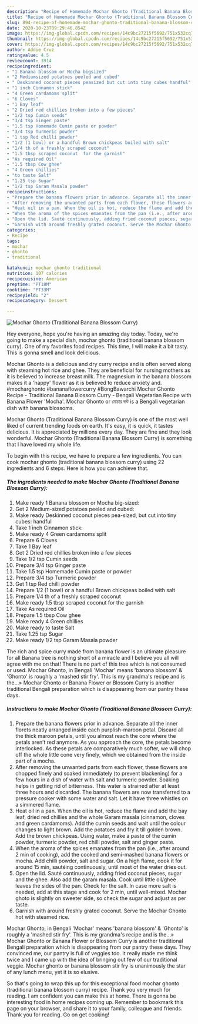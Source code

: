 ```yaml
---
description: "Recipe of Homemade Mochar Ghonto (Traditional Banana Blossom Curry)"
title: "Recipe of Homemade Mochar Ghonto (Traditional Banana Blossom Curry)"
slug: 894-recipe-of-homemade-mochar-ghonto-traditional-banana-blossom-curry
date: 2020-10-23T09:29:46.854Z
image: https://img-global.cpcdn.com/recipes/14c9bc27215f5692/751x532cq70/mochar-ghonto-traditional-banana-blossom-curry-recipe-main-photo.jpg
thumbnail: https://img-global.cpcdn.com/recipes/14c9bc27215f5692/751x532cq70/mochar-ghonto-traditional-banana-blossom-curry-recipe-main-photo.jpg
cover: https://img-global.cpcdn.com/recipes/14c9bc27215f5692/751x532cq70/mochar-ghonto-traditional-banana-blossom-curry-recipe-main-photo.jpg
author: Addie Cruz
ratingvalue: 4.5
reviewcount: 3914
recipeingredient:
- "1 Banana blossom or Mocha bigsized"
- "2 Mediumsized potatoes peeled and cubed"
- " Deskinned coconut pieces peasized but cut into tiny cubes handful"
- "1 inch Cinnamon stick"
- "4 Green cardamoms split"
- "6 Cloves"
- "1 Bay leaf"
- "2 Dried red chillies broken into a few pieces"
- "1/2 tsp Cumin seeds"
- "3/4 tsp Ginger paste"
- "1.5 tsp Homemade Cumin paste or powder"
- "3/4 tsp Turmeric powder"
- "1 tsp Red chilli powder"
- "1/2 (1 bowl) or a handful Brown chickpeas boiled with salt"
- "1/4 th of a freshly scraped coconut"
- "1.5 tbsp scraped coconut  for the garnish"
- "As required Oil"
- "1.5 tbsp Cow ghee"
- "4 Green chillies"
- "to taste Salt"
- "1.25 tsp Sugar"
- "1/2 tsp Garam Masala powder"
recipeinstructions:
- "Prepare the banana flowers prior in advance. Separate all the inner florets neatly arranged inside each purplish-maroon petal. Discard all the thick maroon petals, until you almost reach the core where the petals aren’t red anymore. As you approach the core, the petals become interlocked. As these petals are comparatively much softer, we will chop off the whole little cone very finely, which we obtained from the inside part of a mocha."
- "After removing the unwanted parts from each flower, these flowers are chopped finely and soaked immediately (to prevent blackening) for a few hours in a dish of water with salt and turmeric powder. Soaking helps in getting rid of bitterness. This water is strained after at least three hours and discarded. The banana flowers are now transferred to a pressure cooker with some water and salt. Let it have three whistles on a simmered flame."
- "Heat oil in a pan. When the oil is hot, reduce the flame and add the bay leaf, dried red chillies and the whole Garam masala (cinnamon, cloves and green cardamoms). Add the cumin seeds and wait until the colour changes to light brown. Add the potatoes and fry it till golden brown. Add the brown chickpeas. Using water, make a paste of the cumin powder, turmeric powder, red chilli powder, salt and ginger paste."
- "When the aroma of the spices emanates from the pan (i.e., after around 2 min of cooking), add the cooked and semi-mashed banana flowers or mocha. Add chilli powder, salt and sugar. On a high flame, cook it for around 15 min, sautéing continuously, until most of the water dries out."
- "Open the lid. Sauté continuously, adding fried coconut pieces, sugar and the ghee. Also add the garam masala. Cook until little oil/ghee leaves the sides of the pan. Check for the salt. In case more salt is needed, add at this stage and cook for 2 min, until well-mixed. Mochar ghoto is slightly on sweeter side, so check the sugar and adjust as per taste."
- "Garnish with around freshly grated coconut. Serve the Mochar Ghonto hot with steamed rice."
categories:
- Recipe
tags:
- mochar
- ghonto
- traditional

katakunci: mochar ghonto traditional 
nutrition: 107 calories
recipecuisine: American
preptime: "PT18M"
cooktime: "PT33M"
recipeyield: "2"
recipecategory: Dessert

---
```



![Mochar Ghonto (Traditional Banana Blossom Curry)](https://img-global.cpcdn.com/recipes/14c9bc27215f5692/751x532cq70/mochar-ghonto-traditional-banana-blossom-curry-recipe-main-photo.jpg)

Hey everyone, hope you're having an amazing day today. Today, we're going to make a special dish, mochar ghonto (traditional banana blossom curry). One of my favorites food recipes. This time, I will make it a bit tasty. This is gonna smell and look delicious.

Mochar Ghonto is a delicious and dry curry recipe and is often served along with steaming hot rice and ghee. They are beneficial for nursing mothers as it is believed to increase breast milk. The magnesium in the banana blossom makes it a &#39;happy&#39; flower as it is believed to reduce anxiety and. #mocharghonto #bananaflowercurry #BongBawarchi Mochar Ghonto Recipe - Traditional Banana Blossom Curry - Bengali Vegetarian Recipe with Banana Flower &#39;Mocha&#39;. Mochar Ghonto or মোচার ঘন্ট is a Bengali vegetarian dish with banana blossoms.

Mochar Ghonto (Traditional Banana Blossom Curry) is one of the most well liked of current trending foods on earth. It's easy, it is quick, it tastes delicious. It is appreciated by millions every day. They are fine and they look wonderful. Mochar Ghonto (Traditional Banana Blossom Curry) is something that I have loved my whole life.


To begin with this recipe, we have to prepare a few ingredients. You can cook mochar ghonto (traditional banana blossom curry) using 22 ingredients and 6 steps. Here is how you can achieve that.

<!--inarticleads1-->

##### The ingredients needed to make Mochar Ghonto (Traditional Banana Blossom Curry):

1. Make ready 1 Banana blossom or Mocha big-sized:
1. Get 2 Medium-sized potatoes peeled and cubed:
1. Make ready  Deskinned coconut pieces pea-sized, but cut into tiny cubes: handful
1. Take 1 inch Cinnamon stick:
1. Make ready 4 Green cardamoms split
1. Prepare 6 Cloves
1. Take 1 Bay leaf
1. Get 2 Dried red chillies broken into a few pieces
1. Take 1/2 tsp Cumin seeds
1. Prepare 3/4 tsp Ginger paste
1. Take 1.5 tsp Homemade Cumin paste or powder
1. Prepare 3/4 tsp Turmeric powder
1. Get 1 tsp Red chilli powder
1. Prepare 1/2 (1 bowl) or a handful Brown chickpeas boiled with salt
1. Prepare 1/4 th of a freshly scraped coconut
1. Make ready 1.5 tbsp scraped coconut  for the garnish
1. Take As required Oil
1. Prepare 1.5 tbsp Cow ghee
1. Make ready 4 Green chillies
1. Make ready to taste Salt
1. Take 1.25 tsp Sugar
1. Make ready 1/2 tsp Garam Masala powder


The rich and spice curry made from banana flower is an ultimate pleasure for all Banana tree is nothing short of a miracle and I believe you all will agree with me on that! There is no part of this tree which is not consumed or used. Mochar Ghonto, in Bengali &#39;Mochar&#39; means &#39;banana blossom&#39; &amp; &#39;Ghonto&#39; is roughly a &#39;mashed stir fry&#39;. This is my grandma&#39;s recipe and is the…» Mochar Ghonto or Banana Flower or Blossom Curry is another traditional Bengali preparation which is disappearing from our pantry these days. 

<!--inarticleads2-->

##### Instructions to make Mochar Ghonto (Traditional Banana Blossom Curry):

1. Prepare the banana flowers prior in advance. Separate all the inner florets neatly arranged inside each purplish-maroon petal. Discard all the thick maroon petals, until you almost reach the core where the petals aren’t red anymore. As you approach the core, the petals become interlocked. As these petals are comparatively much softer, we will chop off the whole little cone very finely, which we obtained from the inside part of a mocha.
1. After removing the unwanted parts from each flower, these flowers are chopped finely and soaked immediately (to prevent blackening) for a few hours in a dish of water with salt and turmeric powder. Soaking helps in getting rid of bitterness. This water is strained after at least three hours and discarded. The banana flowers are now transferred to a pressure cooker with some water and salt. Let it have three whistles on a simmered flame.
1. Heat oil in a pan. When the oil is hot, reduce the flame and add the bay leaf, dried red chillies and the whole Garam masala (cinnamon, cloves and green cardamoms). Add the cumin seeds and wait until the colour changes to light brown. Add the potatoes and fry it till golden brown. Add the brown chickpeas. Using water, make a paste of the cumin powder, turmeric powder, red chilli powder, salt and ginger paste.
1. When the aroma of the spices emanates from the pan (i.e., after around 2 min of cooking), add the cooked and semi-mashed banana flowers or mocha. Add chilli powder, salt and sugar. On a high flame, cook it for around 15 min, sautéing continuously, until most of the water dries out.
1. Open the lid. Sauté continuously, adding fried coconut pieces, sugar and the ghee. Also add the garam masala. Cook until little oil/ghee leaves the sides of the pan. Check for the salt. In case more salt is needed, add at this stage and cook for 2 min, until well-mixed. Mochar ghoto is slightly on sweeter side, so check the sugar and adjust as per taste.
1. Garnish with around freshly grated coconut. Serve the Mochar Ghonto hot with steamed rice.


Mochar Ghonto, in Bengali &#39;Mochar&#39; means &#39;banana blossom&#39; &amp; &#39;Ghonto&#39; is roughly a &#39;mashed stir fry&#39;. This is my grandma&#39;s recipe and is the…» Mochar Ghonto or Banana Flower or Blossom Curry is another traditional Bengali preparation which is disappearing from our pantry these days. They convinced me, our pantry is full of veggies too. It really made me think twice and I came up with the idea of bringing out few of our traditional veggie. Mochar ghonto or banana blossom stir fry is unanimously the star of any lunch menu, yet it is so elusive. 

So that's going to wrap this up for this exceptional food mochar ghonto (traditional banana blossom curry) recipe. Thank you very much for reading. I am confident you can make this at home. There is gonna be interesting food in home recipes coming up. Remember to bookmark this page on your browser, and share it to your family, colleague and friends. Thank you for reading. Go on get cooking!
